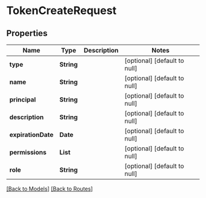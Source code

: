 # TokenCreateRequest
## Properties

| Name | Type | Description | Notes |
|------------ | ------------- | ------------- | -------------|
| **type** | **String** |  | [optional] [default to null] |
| **name** | **String** |  | [optional] [default to null] |
| **principal** | **String** |  | [optional] [default to null] |
| **description** | **String** |  | [optional] [default to null] |
| **expirationDate** | **Date** |  | [optional] [default to null] |
| **permissions** | **List** |  | [optional] [default to null] |
| **role** | **String** |  | [optional] [default to null] |

[[Back to Models]](../overview#models) [[Back to Routes]](../overview#routes)

